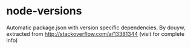 node-versions
=============

Automatic package.json with version specific dependencies. By douyw, extracted from http://stackoverflow.com/a/13381344 (visit for complete info)


